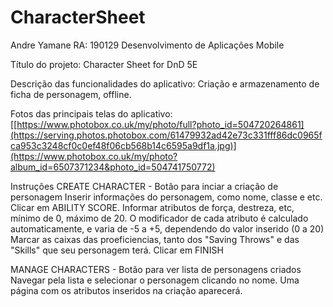 # CharacterSheet

Andre Yamane RA: 190129  Desenvolvimento de Aplicações Mobile

Título do projeto: Character Sheet for DnD 5E

Descrição das funcionalidades do aplicativo: Criação e armazenamento de ficha de personagem, offline.

Fotos das principais telas do aplicativo: [[https://www.photobox.co.uk/my/photo/full?photo_id=504720264861](https://serving.photos.photobox.com/61479932ad42e73c331fff86dc0965fca953c3248cf0c0ef48f06cb568b14c6595a9df1a.jpg)](https://www.photobox.co.uk/my/photo?album_id=6507371234&photo_id=504741750772)

Instruções CREATE CHARACTER - Botão para inciar a criação de personagem Inserir informações do personagem, como nome, classe e etc. Clicar em ABILITY SCORE. Informar atributos de força, destreza, etc, mínimo de 0, máximo de 20. O modificador de cada atributo é calculado automaticamente, e varia de -5 a +5, dependendo do valor inserido (0 a 20) Marcar as caixas das proeficiencias, tanto dos "Saving Throws" e das "Skills" que seu personagem terá. Clicar em FINISH

MANAGE CHARACTERS - Botão para ver lista de personagens criados Navegar pela lista e selecionar o personagem clicando no nome. Uma página com os atributos inseridos na criação aparecerá.
